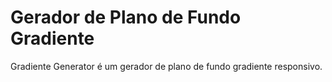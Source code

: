 # Gerador de Plano de Fundo Gradiente

Gradiente Generator é um gerador de plano de fundo gradiente responsivo.

